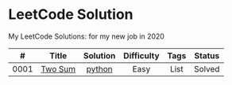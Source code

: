 LeetCode Solution
========
My LeetCode Solutions: for my new job in 2020
 
| # | Title | Solution | Difficulty | Tags | Status | 
|:----:| :-----------------------------------------------: | :-------------------------------------: | :--: | :--: | :----: | 
| 0001 | [Two Sum](https://leetcode.com/problems/two-sum/) | [python](./src/0001-Two-Sum/two_sum.py) | Easy | List | Solved |
